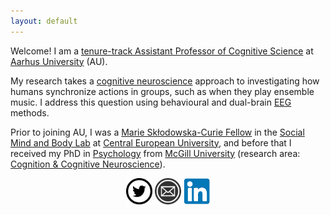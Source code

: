 ```yaml
---
layout: default
---
```


Welcome! I am a [tenure-track Assistant Professor of Cognitive Science](https://pure.au.dk/portal/en/persons/anna-zamm(34046139-7057-4cae-927d-f2458b279026).html) at [Aarhus University](https://international.au.dk/) (AU).

My research takes a [cognitive neuroscience](https://en.wikipedia.org/wiki/Cognitive_neuroscience) approach to investigating how humans synchronize actions in groups, such as when they play ensemble music. I address this question using behavioural and dual-brain [EEG](Electroencephalography) methods.

Prior to joining AU, I was a [Marie Skłodowska-Curie Fellow](https://www.ceu.edu/jalproject) in the [Social Mind and Body Lab](https://somby.ceu.edu/) at [Central European University](https://www.ceu.edu/vienna), and before that I received my PhD in [Psychology](https://www.mcgill.ca/psychology/) from [McGill University](https://www.mcgill.ca/) (research area: [Cognition & Cognitive Neuroscience](https://www.mcgill.ca/psychology/research-0/cognition-cognitive-neuroscience)).


<center>
<a href="https://twitter.com/annapzamm" target="_blank">  <img src="twittericon.png" style="width:42px;height:42px;border:0;"></a>
<a href="mailto: azamm@cc.au.dk" target="_blank">  <img src="emailicon.png" style="width:42px;height:42px;border:0;"></a>
<a href="https://at.linkedin.com/in/anna-zamm-bb8aa1a5"> <img src="linkedinicon.png" style="width:42px;height:42px; border:0;"></a>
</center>

